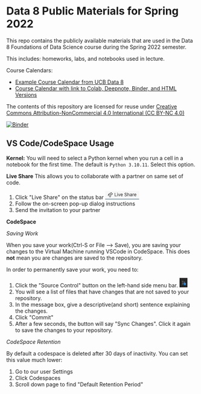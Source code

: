 # Data 8 Public Materials for Spring 2022

This repo contains the publicly available materials that are used in the Data 8 Foundations of Data Science course during the Spring 2022 semester.

This includes: homeworks, labs, and notebooks used in lecture.

Course Calendars:
- [Example Course Calendar from UCB Data 8](http://data8.org/materials-sp22/)
- [Course Calendar with link to Colab, Deepnote, Binder, and HTML Versions](http://data8.org/materials-sp22/demo.html)

The contents of this repository are licensed for reuse under [Creative Commons Attribution-NonCommercial 4.0 International (CC BY-NC 4.0)](http://creativecommons.org/licenses/by-nc/4.0/)

[![Binder](https://mybinder.org/badge.svg)](https://mybinder.org/v2/gh/data-8/materials-sp22/main)

## VS Code/CodeSpace Usage
**Kernel:**
You will need to select a Python kernel when you run a cell in a notebook for the first time. The default is `Python 3.10.11`. Select this option.

**Live Share**
This allows you to collaborate with a partner on same set of code. 
1) Click "Live Share" on the status bar ![Live Share](./assets/live.png)
2) Follow the on-screen pop-up dialog instructions
3) Send the invitation to your partner

**CodeSpace**

_Saving Work_

When you save your work(Ctrl-S or File --> Save), you are saving your changes to the Virtual Machine running VSCode in CodeSpace. This does **not** mean you are changes are saved to the repository.

In order to permanently save your work, you need to:

1) Click the "Source Control" button on the left-hand side menu bar. ![Source Control](./assets/source.png)
2) You will see a list of files that have changes that are not saved to your repository.
3) In the message box, give a descriptive(and short) sentence explaining the changes.
4) Click "Commit"
5) After a few seconds, the button will say "Sync Changes". Click it again to save the changes to your repository.

_CodeSpace Retention_

By default a codespace is deleted after 30 days of inactivity. You can set this value much
lower:
1) Go to our user Settings
2) Click Codespaces
3) Scroll down page to find "Default Retention Period"